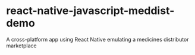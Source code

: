 # react-native-javascript-meddist-demo
A cross-platform app using React Native emulating a medicines distributor marketplace
